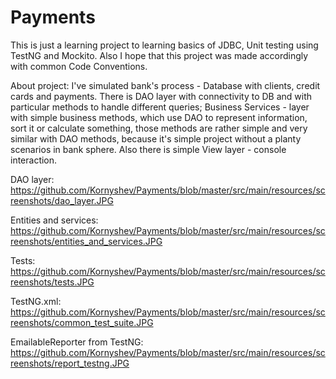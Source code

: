 # Payments

This is just a learning project to learning basics of JDBC, Unit testing using TestNG and Mockito. Also I hope that this project was made accordingly with common Code Conventions.

About project: I've simulated bank's process - Database with clients, credit cards and payments. There is DAO layer with connectivity to DB and with particular methods to handle different queries; Business Services - layer with simple business methods, which use DAO to represent information, sort it or calculate something, those methods are rather simple and very similar with DAO methods, because it's simple project without a planty scenarios in bank sphere. Also there is simple View layer - console interaction.

DAO layer:
https://github.com/Kornyshev/Payments/blob/master/src/main/resources/screenshots/dao_layer.JPG

Entities and services:
https://github.com/Kornyshev/Payments/blob/master/src/main/resources/screenshots/entities_and_services.JPG

Tests:
https://github.com/Kornyshev/Payments/blob/master/src/main/resources/screenshots/tests.JPG

TestNG.xml:
https://github.com/Kornyshev/Payments/blob/master/src/main/resources/screenshots/common_test_suite.JPG

EmailableReporter from TestNG:
https://github.com/Kornyshev/Payments/blob/master/src/main/resources/screenshots/report_testng.JPG
